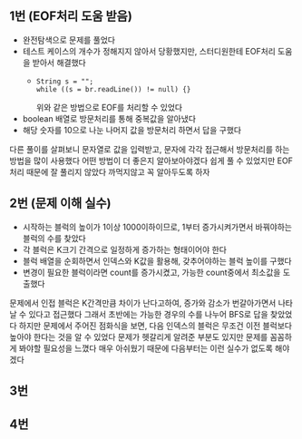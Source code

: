## 1번 (EOF처리 도움 받음)
- 완전탐색으로 문제를 풀었다
- 테스트 케이스의 개수가 정해지지 않아서 당황했지만, 스터디원한테 EOF처리 도움을 받아서 해결했다
  - ```
    String s = "";
    while ((s = br.readLine()) != null) {}
    ```
    위와 같은 방법으로 EOF를 처리할 수 있었다
- boolean 배열로 방문처리를 통해 중복값을 알아냈다
- 해당 숫자를 10으로 나눈 나머지 값을 방문처리 하면서 답을 구했다

다른 풀이를 살펴보니 문자열로 값을 입력받고, 문자에 각각 접근해서 방문처리를 하는 방법을 많이 사용했다
어떤 방법이 더 좋은지 알아보아야겠다
쉽게 풀 수 있었지만 EOF 처리 때문에 잘 풀리지 않았다
까먹지않고 꼭 알아두도록 하자

## 2번 (문제 이해 실수)
- 시작하는 블럭의 높이가 1이상 1000이하이므로, 1부터 증가시켜가면서 바꿔야하는 블럭의 수를 찾았다
- 각 블럭은 K크기 간격으로 일정하게 증가하는 형태이어야 한다
- 블럭 배열을 순회하면서 인덱스와 K값을 활용해, 갖추어야하는 블럭 높이를 구했다
- 변경이 필요한 블럭이라면 count를 증가시켰고, 가능한 count중에서 최소값을 도출했다

문제에서 인접 블럭은 K간격만큼 차이가 난다고하여, 증가와 감소가 번갈아가면서 나타날 수 있다고 접근했다
그래서 초반에는 가능한 경우의 수를 나누어 BFS로 답을 찾았었다
하지만 문제에서 주어진 점화식을 보면, 다음 인덱스의 블럭은 무조건 이전 블럭보다 높아야 한다는 것을 알 수 있었다
문제가 헷갈리게 알려준 부분도 있지만 문제를 꼼꼼하게 봐야할 필요성을 느꼈다
매우 아쉬웠기 때문에 다음부터는 이런 실수가 없도록 해야겠다

## 3번


## 4번

